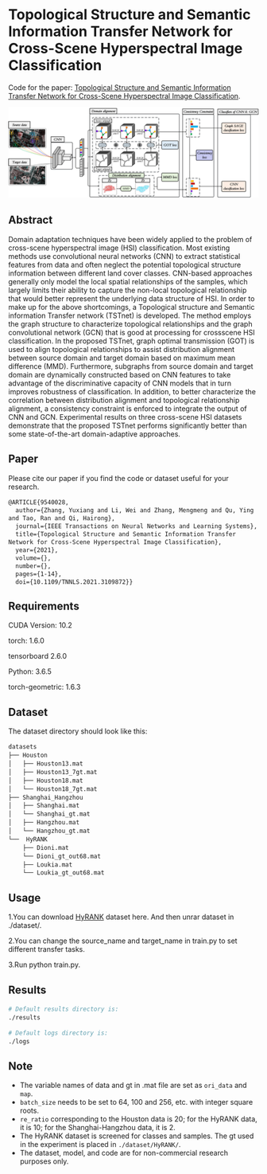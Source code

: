 # Topological Structure and Semantic Information Transfer Network for Cross-Scene Hyperspectral Image Classification

Code for the paper: [Topological Structure and Semantic Information Transfer Network for Cross-Scene Hyperspectral Image Classification](https://ieeexplore.ieee.org/document/9540028).

<p align='center'>
  <img src='figure/TSTnet.png' width="800px">
</p>

## Abstract

Domain adaptation techniques have been widely applied to the problem of cross-scene hyperspectral image (HSI) classification. Most existing methods use convolutional neural  networks (CNN) to extract statistical features from data and often neglect the potential topological structure information between different land cover classes. CNN-based approaches generally only model the local spatial relationships of the samples, which largely limits their ability to capture the non-local topological relationship that would better represent the underlying data structure of HSI. In order to make up for the above shortcomings, a Topological structure and Semantic information Transfer network (TSTnet) is developed. The method employs the graph structure to characterize topological relationships and the graph convolutional network (GCN) that is good at processing for crossscene HSI classification. In the proposed TSTnet, graph optimal transmission (GOT) is used to align topological relationships to assist distribution alignment between source domain and target domain based on maximum mean difference (MMD). Furthermore, subgraphs from source domain and target domain are dynamically constructed based on CNN features to take advantage of the discriminative capacity of CNN models that in turn improves robustness of classification. In addition, to better characterize the correlation between distribution alignment and topological relationship alignment, a consistency constraint is enforced to integrate the output of CNN and GCN. Experimental  results on three cross-scene HSI datasets demonstrate that the proposed TSTnet performs significantly better than some state-of-the-art domain-adaptive approaches.


## Paper

Please cite our paper if you find the code or dataset useful for your research.

```
@ARTICLE{9540028,
  author={Zhang, Yuxiang and Li, Wei and Zhang, Mengmeng and Qu, Ying and Tao, Ran and Qi, Hairong},
  journal={IEEE Transactions on Neural Networks and Learning Systems}, 
  title={Topological Structure and Semantic Information Transfer Network for Cross-Scene Hyperspectral Image Classification}, 
  year={2021},
  volume={},
  number={},
  pages={1-14},
  doi={10.1109/TNNLS.2021.3109872}}
```

## Requirements

CUDA Version: 10.2

torch: 1.6.0

tensorboard 2.6.0

Python: 3.6.5

torch-geometric: 1.6.3

## Dataset

The dataset directory should look like this:
```bash
datasets
├── Houston
│   ├── Houston13.mat
│   ├── Houston13_7gt.mat
│   ├── Houston18.mat
│   └── Houston18_7gt.mat
├── Shanghai_Hangzhou
│   ├── Shanghai.mat
│   └── Shanghai_gt.mat
│   ├── Hangzhou.mat
│   └── Hangzhou_gt.mat
└──  HyRANK
    ├── Dioni.mat
    └── Dioni_gt_out68.mat
    ├── Loukia.mat
    └── Loukia_gt_out68.mat
```

## Usage

1.You can download [HyRANK](https://zenodo.org/record/1222202) dataset here. And then unrar dataset in ./dataset/.

2.You can change the source_name and target_name in train.py to set different transfer tasks.

3.Run python train.py.

## Results

```bash
# Default results directory is:
./results
```

```bash
# Default logs directory is:
./logs
```

## Note

- The variable names of data and gt in .mat file are set as `ori_data` and `map`.
- `batch_size` needs to be set to 64, 100 and 256, etc. with integer square roots.
- `re_ratio` corresponding to the Houston data is 20; for the HyRANK data, it is 10; for the Shanghai-Hangzhou data, it is 2.
- The HyRANK dataset is screened for classes and samples. The gt used in the experiment is placed in `./dataset/HyRANK/`.
- The dataset, model, and code are for non-commercial research purposes only.
